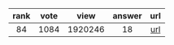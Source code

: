 
| rank | vote | view | answer | url |
|:-:|:-:|:-:|:-:|:-:|
|84|1084|1920246|18| [url](http://stackoverflow.com/questions/627435/how-do-i-remove-an-element-from-a-list-by-index-in-python) |
